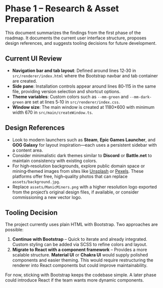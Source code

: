 # Phase 1 – Research & Asset Preparation

This document summarizes the findings from the first phase of the roadmap. It documents the current user interface structure, proposes design references, and suggests tooling decisions for future development.

## Current UI Review

- **Navigation bar and tab layout**: Defined around lines 12‑30 in `src/renderer/index.html` where the Bootstrap navbar and tab container are created.
- **Side pane**: Installation controls appear around lines 80‑115 in the same file, providing version selection and shortcut options.
- **Theme variables**: Custom colors such as `--mm-green` and `--mm-dark-green` are set at lines 5‑10 in `src/renderer/index.css`.
- **Window size**: The main window is created at 1180×600 with minimum width 670 in `src/main/createWindow.ts`.

## Design References

- Look to modern launchers such as **Steam**, **Epic Games Launcher**, and **GOG Galaxy** for layout inspiration—each uses a persistent sidebar with a content area.
- Consider minimalistic dark themes similar to **Discord** or **Battle.net** to maintain consistency with existing colors.
- For high‑resolution backgrounds, explore public domain space or mining‑themed images from sites like [Unsplash](https://unsplash.com) or [Pexels](https://www.pexels.com). These platforms offer free, high‑quality photos that can replace `assets/background.jpg`.
- Replace `assets/ManicMiners.png` with a higher resolution logo exported from the project’s original design files, if available, or consider commissioning a new vector logo.

## Tooling Decision

The project currently uses plain HTML with Bootstrap. Two approaches are possible:

1. **Continue with Bootstrap** – Quick to iterate and already integrated. Custom styling can be added via SCSS to refine colors and layout.
2. **Migrate to React with a component framework** – Provides a more scalable structure. **Material UI** or **Chakra UI** would supply polished components and easier theming. This would require restructuring the renderer into React components but could improve maintainability.

For now, sticking with Bootstrap keeps the codebase simple. A later phase could introduce React if the team wants more dynamic components.
